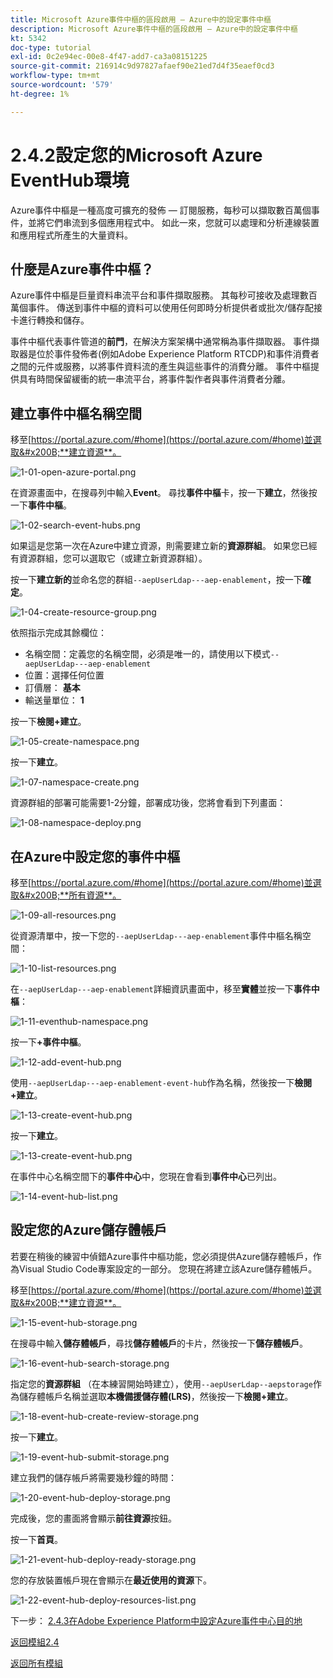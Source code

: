 ```yaml
---
title: Microsoft Azure事件中樞的區段啟用 — Azure中的設定事件中樞
description: Microsoft Azure事件中樞的區段啟用 — Azure中的設定事件中樞
kt: 5342
doc-type: tutorial
exl-id: 0c2e94ec-00e8-4f47-add7-ca3a08151225
source-git-commit: 216914c9d97827afaef90e21ed7d4f35eaef0cd3
workflow-type: tm+mt
source-wordcount: '579'
ht-degree: 1%

---
```


# 2.4.2設定您的Microsoft Azure EventHub環境

Azure事件中樞是一種高度可擴充的發佈 — 訂閱服務，每秒可以擷取數百萬個事件，並將它們串流到多個應用程式中。 如此一來，您就可以處理和分析連線裝置和應用程式所產生的大量資料。

## 什麼是Azure事件中樞？

Azure事件中樞是巨量資料串流平台和事件擷取服務。 其每秒可接收及處理數百萬個事件。 傳送到事件中樞的資料可以使用任何即時分析提供者或批次/儲存配接卡進行轉換和儲存。

事件中樞代表事件管道的&#x200B;**前門**，在解決方案架構中通常稱為事件擷取器。 事件擷取器是位於事件發佈者(例如Adobe Experience Platform RTCDP)和事件消費者之間的元件或服務，以將事件資料流的產生與這些事件的消費分離。 事件中樞提供具有時間保留緩衝的統一串流平台，將事件製作者與事件消費者分離。

## 建立事件中樞名稱空間

移至[https://portal.azure.com/#home](https://portal.azure.com/#home)並選取&#x200B;**建立資源**。

![1-01-open-azure-portal.png](./images/101openazureportal.png)

在資源畫面中，在搜尋列中輸入&#x200B;**Event**。 尋找&#x200B;**事件中樞**&#x200B;卡，按一下&#x200B;**建立**，然後按一下&#x200B;**事件中樞**。

![1-02-search-event-hubs.png](./images/102searcheventhubs.png)

如果這是您第一次在Azure中建立資源，則需要建立新的&#x200B;**資源群組**。 如果您已經有資源群組，您可以選取它（或建立新資源群組）。

按一下&#x200B;**建立新的**&#x200B;並命名您的群組`--aepUserLdap---aep-enablement`，按一下&#x200B;**確定**。

![1-04-create-resource-group.png](./images/104createresourcegroup.png)

依照指示完成其餘欄位：

- 名稱空間：定義您的名稱空間，必須是唯一的，請使用以下模式`--aepUserLdap---aep-enablement`
- 位置：選擇任何位置
- 訂價層： **基本**
- 輸送量單位： **1**

按一下&#x200B;**檢閱+建立**。

![1-05-create-namespace.png](./images/105createnamespace.png)

按一下&#x200B;**建立**。

![1-07-namespace-create.png](./images/107namespacecreate.png)

資源群組的部署可能需要1-2分鐘，部署成功後，您將會看到下列畫面：

![1-08-namespace-deploy.png](./images/108namespacedeploy.png)

## 在Azure中設定您的事件中樞

移至[https://portal.azure.com/#home](https://portal.azure.com/#home)並選取&#x200B;**所有資源**。

![1-09-all-resources.png](./images/109allresources.png)

從資源清單中，按一下您的`--aepUserLdap---aep-enablement`事件中樞名稱空間：

![1-10-list-resources.png](./images/110listresources.png)

在`--aepUserLdap---aep-enablement`詳細資訊畫面中，移至&#x200B;**實體**&#x200B;並按一下&#x200B;**事件中樞**：

![1-11-eventhub-namespace.png](./images/111eventhubnamespace.png)

按一下&#x200B;**+事件中樞**。

![1-12-add-event-hub.png](./images/112addeventhub.png)

使用`--aepUserLdap---aep-enablement-event-hub`作為名稱，然後按一下&#x200B;**檢閱+建立**。

![1-13-create-event-hub.png](./images/113createeventhub.png)

按一下&#x200B;**建立**。

![1-13-create-event-hub.png](./images/113createeventhub1.png)

在事件中心名稱空間下的&#x200B;**事件中心**&#x200B;中，您現在會看到&#x200B;**事件中心**&#x200B;已列出。

![1-14-event-hub-list.png](./images/114eventhublist.png)

## 設定您的Azure儲存體帳戶

若要在稍後的練習中偵錯Azure事件中樞功能，您必須提供Azure儲存體帳戶，作為Visual Studio Code專案設定的一部分。 您現在將建立該Azure儲存體帳戶。

移至[https://portal.azure.com/#home](https://portal.azure.com/#home)並選取&#x200B;**建立資源**。

![1-15-event-hub-storage.png](./images/115eventhubstorage.png)

在搜尋中輸入&#x200B;**儲存體帳戶**，尋找&#x200B;**儲存體帳戶**&#x200B;的卡片，然後按一下&#x200B;**儲存體帳戶**。

![1-16-event-hub-search-storage.png](./images/116eventhubsearchstorage.png)

指定您的&#x200B;**資源群組** （在本練習開始時建立），使用`--aepUserLdap--aepstorage`作為儲存體帳戶名稱並選取&#x200B;**本機備援儲存體(LRS)**，然後按一下&#x200B;**檢閱+建立**。

![1-18-event-hub-create-review-storage.png](./images/118eventhubcreatereviewstorage.png)

按一下&#x200B;**建立**。

![1-19-event-hub-submit-storage.png](./images/119eventhubsubmitstorage.png)

建立我們的儲存帳戶將需要幾秒鐘的時間：

![1-20-event-hub-deploy-storage.png](./images/120eventhubdeploystorage.png)

完成後，您的畫面將會顯示&#x200B;**前往資源**&#x200B;按鈕。

按一下&#x200B;**首頁**。

![1-21-event-hub-deploy-ready-storage.png](./images/121eventhubdeployreadystorage.png)

您的存放裝置帳戶現在會顯示在&#x200B;**最近使用的資源**&#x200B;下。

![1-22-event-hub-deploy-resources-list.png](./images/122eventhubdeployresourceslist.png)

下一步： [2.4.3在Adobe Experience Platform中設定Azure事件中心目的地](./ex3.md)

[返回模組2.4](./segment-activation-microsoft-azure-eventhub.md)

[返回所有模組](./../../../overview.md)
